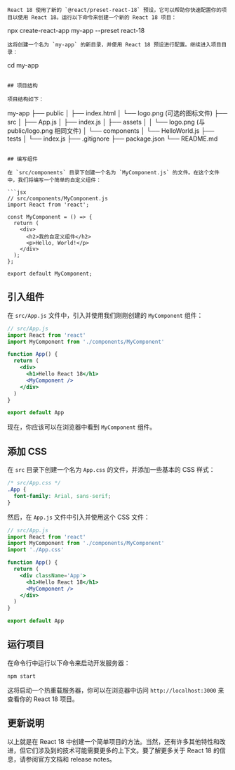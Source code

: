 ```
React 18 使用了新的 `@react/preset-react-18` 预设，它可以帮助你快速配置你的项目以使用 React 18。运行以下命令来创建一个新的 React 18 项目：
```

npx create-react-app my-app --preset react-18

```
这将创建一个名为 `my-app` 的新目录，并使用 React 18 预设进行配置。继续进入项目目录：
```

cd my-app

```

## 项目结构

项目结构如下：
```

my-app
├── public
│ ├── index.html
│ └── logo.png (可选的图标文件)
├── src
│ ├── App.js
│ ├── index.js
│ ├── assets
│ │ └── logo.png (与 public/logo.png 相同文件)
│ └── components
│ └── HelloWorld.js
├── tests
│ └── index.js
├── .gitignore
├── package.json
└── README.md

````

## 编写组件

在 `src/components` 目录下创建一个名为 `MyComponent.js` 的文件。在这个文件中，我们将编写一个简单的自定义组件：

```jsx
// src/components/MyComponent.js
import React from 'react';

const MyComponent = () => {
  return (
    <div>
      <h2>我的自定义组件</h2>
      <p>Hello, World!</p>
    </div>
  );
};

export default MyComponent;
````

## 引入组件

在 `src/App.js` 文件中，引入并使用我们刚刚创建的 `MyComponent` 组件：

```jsx
// src/App.js
import React from 'react'
import MyComponent from './components/MyComponent'

function App() {
  return (
    <div>
      <h1>Hello React 18</h1>
      <MyComponent />
    </div>
  )
}

export default App
```

现在，你应该可以在浏览器中看到 `MyComponent` 组件。

## 添加 CSS

在 `src` 目录下创建一个名为 `App.css` 的文件，并添加一些基本的 CSS 样式：

```css
/* src/App.css */
.App {
  font-family: Arial, sans-serif;
}
```

然后，在 `App.js` 文件中引入并使用这个 CSS 文件：

```jsx
// src/App.js
import React from 'react'
import MyComponent from './components/MyComponent'
import './App.css'

function App() {
  return (
    <div className='App'>
      <h1>Hello React 18</h1>
      <MyComponent />
    </div>
  )
}

export default App
```

## 运行项目

在命令行中运行以下命令来启动开发服务器：

```
npm start
```

这将启动一个热重载服务器，你可以在浏览器中访问 `http://localhost:3000` 来查看你的 React 18 项目。

## 更新说明

以上就是在 React 18 中创建一个简单项目的方法。当然，还有许多其他特性和改进，但它们涉及到的技术可能需要更多的上下文。要了解更多关于 React 18 的信息，请参阅官方文档和 release notes。

